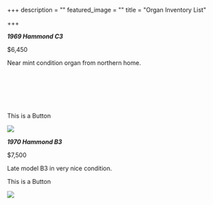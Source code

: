 +++
description = ""
featured_image = ""
title = "Organ Inventory List"

+++

**_1969 Hammond C3_**

$6,450

Near mint condition organ from northern home.

​

​

​

This is a Button

![](https://static.wixstatic.com/media/91ba7b_48d5d49dfb1848948e9e3ca6cbfdeab0\~mv2_d_3024_4032_s_4_2.jpg/v1/fill/w_200,h_199,al_c,q_80,usm_0.66_1.00_0.01/91ba7b_48d5d49dfb1848948e9e3ca6cbfdeab0\~mv2_d_3024_4032_s_4_2.jpg)

**_1970 Hammond B3_**

$7,500

Late model B3 in very nice condition.

This is a Button

![](https://static.wixstatic.com/media/91ba7b_9e9eef976bc745e8840ef6a13fa7da09\~mv2_d_1536_2048_s_2.jpg/v1/fill/w_200,h_199,al_c,q_80,usm_0.66_1.00_0.01/91ba7b_9e9eef976bc745e8840ef6a13fa7da09\~mv2_d_1536_2048_s_2.jpg)